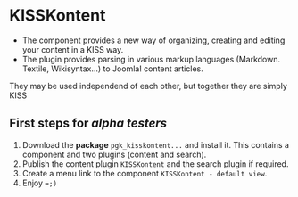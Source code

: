 # KISSKontent
* The component provides a new way of organizing, creating and editing your content in a KISS way.
* The plugin provides parsing in various markup languages (Markdown. Textile, Wikisyntax...) to Joomla! content articles.

They may be used independend of each other, but together they are simply KISS

## First steps for *alpha testers*

1. Download the **package** `pgk_kisskontent...` and install it. This contains a component and two plugins (content and search).
2. Publish the content plugin `KISSKontent` and the search plugin if required.
3. Create a menu link to the component `KISSKontent - default view`.
4. Enjoy `=;)`
